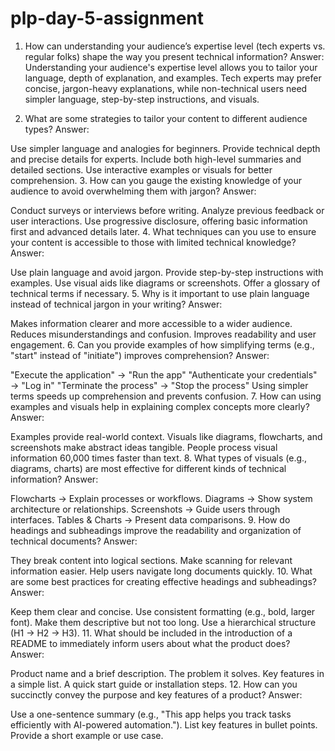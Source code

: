 # plp-day-5-assignment


1. How can understanding your audience’s expertise level (tech experts vs. regular folks) shape the way you present technical information?
Answer: Understanding your audience's expertise level allows you to tailor your language, depth of explanation, and examples. Tech experts may prefer concise, jargon-heavy explanations, while non-technical users need simpler language, step-by-step instructions, and visuals.

2. What are some strategies to tailor your content to different audience types?
Answer:

Use simpler language and analogies for beginners.
Provide technical depth and precise details for experts.
Include both high-level summaries and detailed sections.
Use interactive examples or visuals for better comprehension.
3. How can you gauge the existing knowledge of your audience to avoid overwhelming them with jargon?
Answer:

Conduct surveys or interviews before writing.
Analyze previous feedback or user interactions.
Use progressive disclosure, offering basic information first and advanced details later.
4. What techniques can you use to ensure your content is accessible to those with limited technical knowledge?
Answer:

Use plain language and avoid jargon.
Provide step-by-step instructions with examples.
Use visual aids like diagrams or screenshots.
Offer a glossary of technical terms if necessary.
5. Why is it important to use plain language instead of technical jargon in your writing?
Answer:

Makes information clearer and more accessible to a wider audience.
Reduces misunderstandings and confusion.
Improves readability and user engagement.
6. Can you provide examples of how simplifying terms (e.g., "start" instead of "initiate") improves comprehension?
Answer:

"Execute the application" → "Run the app"
"Authenticate your credentials" → "Log in"
"Terminate the process" → "Stop the process"
Using simpler terms speeds up comprehension and prevents confusion.
7. How can using examples and visuals help in explaining complex concepts more clearly?
Answer:

Examples provide real-world context.
Visuals like diagrams, flowcharts, and screenshots make abstract ideas tangible.
People process visual information 60,000 times faster than text.
8. What types of visuals (e.g., diagrams, charts) are most effective for different kinds of technical information?
Answer:

Flowcharts → Explain processes or workflows.
Diagrams → Show system architecture or relationships.
Screenshots → Guide users through interfaces.
Tables & Charts → Present data comparisons.
9. How do headings and subheadings improve the readability and organization of technical documents?
Answer:

They break content into logical sections.
Make scanning for relevant information easier.
Help users navigate long documents quickly.
10. What are some best practices for creating effective headings and subheadings?
Answer:

Keep them clear and concise.
Use consistent formatting (e.g., bold, larger font).
Make them descriptive but not too long.
Use a hierarchical structure (H1 → H2 → H3).
11. What should be included in the introduction of a README to immediately inform users about what the product does?
Answer:

Product name and a brief description.
The problem it solves.
Key features in a simple list.
A quick start guide or installation steps.
12. How can you succinctly convey the purpose and key features of a product?
Answer:

Use a one-sentence summary (e.g., "This app helps you track tasks efficiently with AI-powered automation.").
List key features in bullet points.
Provide a short example or use case.

